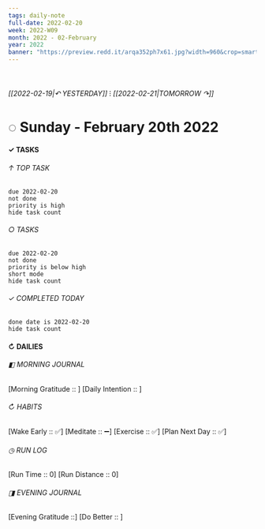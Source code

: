 ```yaml
---
tags: daily-note
full-date: 2022-02-20
week: 2022-W09
month: 2022 - 02-February
year: 2022
banner: "https://preview.redd.it/arqa352ph7x61.jpg?width=960&crop=smart&auto=webp&s=84f9245d607b029667d5bfc4abf36547fc6213de"
---
```

⠀
###### [[2022-02-19|↶ YESTERDAY]] ⁝ [[2022-02-21|TOMORROW ↷]]
# ◌ Sunday -  February 20th 2022
#### ✓  TASKS

######  ↑ TOP TASK
```tasks
due 2022-02-20
not done
priority is high
hide task count
```
###### ○ TASKS
```tasks
due 2022-02-20
not done
priority is below high
short mode
hide task count
```
###### ✓ COMPLETED TODAY
```tasks
done date is 2022-02-20
hide task count
```
####  ↻ DAILIES

###### ◧ MORNING JOURNAL
[Morning Gratitude :: ]
[Daily Intention :: ]

###### ↻ HABITS
[Wake Early :: ✅]
[Meditate :: ➖]
[Exercise :: ✅]
[Plan Next Day :: ✅]

###### ◷ RUN LOG
[Run Time :: 0]
[Run Distance :: 0]

###### ◨ EVENING JOURNAL
[Evening Gratitude ::]
[Do Better :: ]